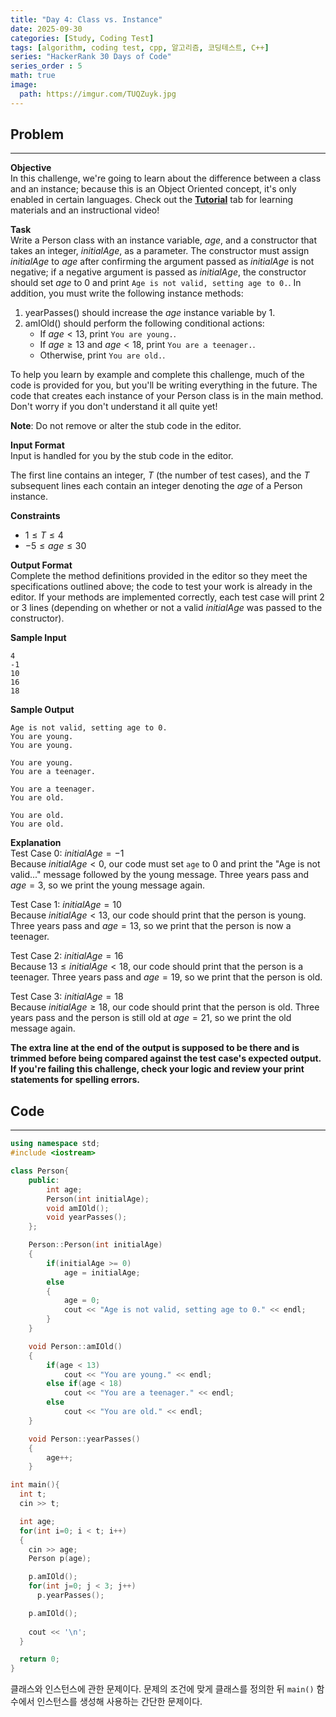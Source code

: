 ```yaml
---
title: "Day 4: Class vs. Instance"
date: 2025-09-30
categories: [Study, Coding Test]
tags: [algorithm, coding test, cpp, 알고리즘, 코딩테스트, C++]
series: "HackerRank 30 Days of Code"
series_order : 5
math: true
image:
  path: https://imgur.com/TUQZuyk.jpg
---
```


## Problem

---

**Objective**  
In this challenge, we're going to learn about the difference between a class and an instance; because this is an Object Oriented concept, it's only enabled in certain languages. Check out the [**Tutorial**](https://www.hackerrank.com/challenges/30-class-vs-instance/tutorial) tab for learning materials and an instructional video!

**Task**  
Write a Person class with an instance variable, $age$, and a constructor that takes an integer, $initialAge$, as a parameter. The constructor must assign $initialAge$ to $age$ after confirming the argument passed as $initialAge$ is not negative; if a negative argument is passed as $initialAge$, the constructor should set $age$ to $0$ and print `Age is not valid, setting age to 0.`. In addition, you must write the following instance methods:  

1. yearPasses() should increase the $age$ instance variable by $1$.
2. amIOld() should perform the following conditional actions:
   - If $age \lt 13$, print `You are young.`.
   - If $age \ge 13$ and $age \lt 18$, print `You are a teenager.`.
   - Otherwise, print `You are old.`.  

To help you learn by example and complete this challenge, much of the code is provided for you, but you'll be writing everything in the future. The code that creates each instance of your Person class is in the main method. Don't worry if you don't understand it all quite yet!  

**Note**: Do not remove or alter the stub code in the editor.  

**Input Format**  
Input is handled for you by the stub code in the editor.  

The first line contains an integer, $T$ (the number of test cases), and the $T$ subsequent lines each contain an integer denoting the $age$ of a Person instance.

**Constraints**  

- $1 \le T \le 4$
- $-5 \le age \le 30$  

**Output Format**  
Complete the method definitions provided in the editor so they meet the specifications outlined above; the code to test your work is already in the editor. If your methods are implemented correctly, each test case will print $2$ or $3$ lines (depending on whether or not a valid $initialAge$ was passed to the constructor).

**Sample Input**  
```text
4
-1
10
16
18
```

**Sample Output**  
```text
Age is not valid, setting age to 0.
You are young.
You are young.

You are young.
You are a teenager.

You are a teenager.
You are old.

You are old.
You are old.
```

**Explanation**  
Test Case 0: $initialAge = -1$  
Because $initialAge \lt 0$, our code must set `age` to $0$ and print the "Age is not valid..." message followed by the young message. Three years pass and $age = 3$, so we print the young message again.

Test Case 1: $initialAge = 10$  
Because $initialAge \lt 13$, our code should print that the person is young. Three years pass and $age = 13$, so we print that the person is now a teenager.

Test Case 2: $initialAge = 16$  
Because $13 \le initialAge \lt 18$, our code should print that the person is a teenager. Three years pass and $age = 19$, so we print that the person is old.

Test Case 3: $initialAge = 18$  
Because $initialAge \ge 18$, our code should print that the person is old. Three years pass and the person is still old at $age = 21$, so we print the old message again.

**The extra line at the end of the output is supposed to be there and is trimmed before being compared against the test case's expected output. If you're failing this challenge, check your logic and review your print statements for spelling errors.**

## Code

---

```cpp
using namespace std;
#include <iostream>

class Person{
    public:
        int age;
        Person(int initialAge);
        void amIOld();
        void yearPasses();
    };

    Person::Person(int initialAge)
    {
        if(initialAge >= 0)
            age = initialAge;
        else
        {
            age = 0;
            cout << "Age is not valid, setting age to 0." << endl;
        }
    }

    void Person::amIOld()
    {
        if(age < 13)
            cout << "You are young." << endl;
        else if(age < 18)
            cout << "You are a teenager." << endl;
        else
            cout << "You are old." << endl;
    }

    void Person::yearPasses()
    {
        age++;
    }

int main(){
  int t;
  cin >> t;

  int age;
  for(int i=0; i < t; i++) 
  {
    cin >> age;
    Person p(age);

    p.amIOld();
    for(int j=0; j < 3; j++) 
      p.yearPasses();

    p.amIOld();
    
    cout << '\n';
  }

  return 0;
}
```

클래스와 인스턴스에 관한 문제이다. 문제의 조건에 맞게 클래스를 정의한 뒤 `main()` 함수에서 인스턴스를 생성해 사용하는 간단한 문제이다.
